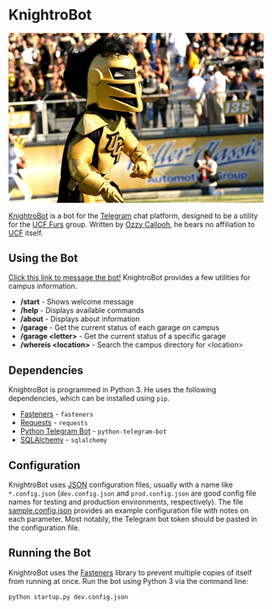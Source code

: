 # KnightroBot

![Knightro](img/Knightro.jpg)

[KnightroBot](http://t.me/KnightroBot) is a bot for the [Telegram](http://telegram.org/) chat platform, designed to be a utility for the [UCF Furs](http://ucffurs.org/) group. Written by [Ozzy Callooh](http://t.me/OzzyC), he bears no affiliation to [UCF](http://ucf.edu) itself.

## Using the Bot

[Click this link to message the bot!](http://t.me/KnightroBot) KnightroBot provides a few utilities for campus information.

* **/start** - Shows welcome message
* **/help** - Displays available commands
* **/about** - Displays about information
* **/garage** - Get the current status of each garage on campus
* **/garage &lt;letter&gt;** - Get the current status of a specific garage
* **/whereis &lt;location&gt;** - Search the campus directory for &lt;location&gt;

## Dependencies

KnightroBot is programmed in Python 3. He uses the following dependencies, which can be installed using `pip`.

* [Fasteners](https://fasteners.readthedocs.io) - `fasteners`
* [Requests](http://docs.python-requests.org) - `requests`
* [Python Telegram Bot](http://python-telegram-bot.org) - `python-telegram-bot`
* [SQLAlchemy](http://sqlalchemy.org) - `sqlalchemy`

## Configuration

KnightroBot uses [JSON](http://json.org) configuration files, usually with a name like `*.config.json` (`dev.config.json` and `prod.config.json` are good config file names for testing and production environments, respectively). The file [sample.config.json](sample.config.json) provides an example configuration file with notes on each parameter. Most notably, the Telegram bot token should be pasted in the configuration file.

## Running the Bot

KnightroBot uses the [Fasteners](https://fasteners.readthedocs.io) library to prevent multiple copies of itself from running at once. Run the bot using Python 3 via the command line:

```shell
python startup.py dev.config.json
```